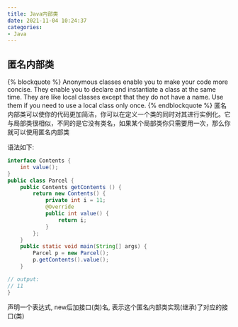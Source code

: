 ```yaml
---
title: Java内部类
date: 2021-11-04 10:24:37
categories:
- Java
---
```


## 匿名内部类
{% blockquote %}
Anonymous classes enable you to make your code more concise. They enable you to declare and instantiate a class at the same time. They are like local classes except that they do not have a name. Use them if you need to use a local class only once.
{% endblockquote %}
匿名内部类可以使你的代码更加简洁，你可以在定义一个类的同时对其进行实例化。它与局部类很相似，不同的是它没有类名，如果某个局部类你只需要用一次，那么你就可以使用匿名内部类

语法如下:
```java
interface Contents {
	int value();
}
public class Parcel {
	public Contents getContents () {
		return new Contents() {
			private int i = 11;
			@Override
			public int value() {
				return i;
			}
		};
	}
    public static void main(String[] args) {
		Parcel p = new Parcel();
		p.getContents().value();
	}

// output:
// 11
}
```
声明一个表达式, new后加接口(类)名, 表示这个匿名内部类实现(继承)了对应的接口(类)